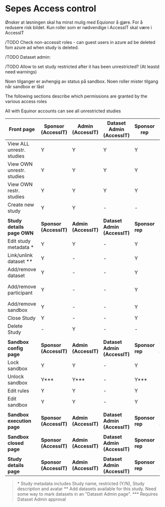 # Sepes Access control

Ønsker at løsningen skal ha minst mulig med Equionor å gjøre. For å redusere risk bildet. Kun roller som er nødvendige i AccessIT skal være i AccessIT

/TODO Check non-accessit roles - can guest users in azure ad be deleted fom azure ad when study is deleted. 

/TODO Dataset admin: 

/TODO Allow to set study restricted after it has been unrestricted? (At leastd need warnings)

Noen tilganger er avhengig av status på sandbox. Noen roller mister tilgang når sandbox er låst

The following sections describe which permissions are granted by the various access roles

All with Equinor accounts can see all unrestricted studies

| **Front page**             | **Sponsor<br/>(AccessIT)** | **Admin<br/>(AccessIT)** | **Dataset Admin<br/>(AccessIT)** | **Sponsor rep** | **Vendor admin**  | **Study viewer** | **Vendor contributor**      |
| -------------------------- | -------------------------- | ------------------------ | -------------------------------- | --------------- | ----------------- | ---------------- | --------------------------- |
| View ALL unrestr. studies  | Y                          | Y                        | Y                                | Y               | -                 | -                | -                           |
| View OWN unrestr. studies  | Y                          | Y                        | Y                                | Y               | Y                 | Y                | Y                           |
| View OWN restr. studies    | Y                          | Y                        | Y                                | Y               | Y                 | Y                | Y                           |
| Create new study           | Y                          | Y                        | -                                | -               | -                 | -                | -                           |
|                            |                            |                          |                                  |                 |                   |                  |                             |
| **Study details page OWN** | **Sponsor<br/>(AccessIT)** | **Admin<br/>(AccessIT)** | **Dataset Admin<br/>(AccessIT)** | **Sponsor rep** | **Vendor admin**  | **Study viewer** | **Vendor contributor**      |
| Edit study metadata *      | Y                          | Y                        | -                                | Y               | -                 | -                | -                           |
| Link/unlink dataset **     | Y                          | -                        | -                                | Y               | -                 | -                | -                           |
| Add/remove dataset         | Y                          | -                        | -                                | Y               | -                 | -                | -                           |
| Add/remove participant     | Y                          | -                        | -                                | Y               | Y (Vendor roles)  | -                | -                           |
| Add/remove sandbox         | Y                          | -                        | -                                | Y               | Y                 | -                | -                           |
| Close Study                | Y                          | -                        | -                                | Y               | -                 | -                | -                           |
| Delete Study               | -                          | Y                        | -                                | -               | -                 | -                | -                           |
|                            |                            |                          |                                  |                 |                   |                  |                             |
| **Sandbox config page**    | **Sponsor<br/>(AccessIT)** | **Admin<br/>(AccessIT)** | **Dataset Admin<br/>(AccessIT)** | **Sponsor rep** | **Vendor admin**  | **Study viewer** | **Vendor contributor**      |
| Lock sandbox               | Y                          | Y                        | -                                | Y               | Y                 | -                | -                           |
| Unlock sandbox             | Y***                       | Y***                     | -                                | Y***            | -                 | -                | -                           |
| Edit rules                 | Y                          | Y                        | -                                | Y               | Y                 | -                | -                           |
| Edit sandbox               | Y                          | Y                        | -                                | Y               | Y                 | -                | -                           |
|                            |                            |                          |                                  |                 |                   |                  |                             |
| **Sandbox execution page** | **Sponsor<br/>(AccessIT)** | **Admin<br/>(AccessIT)** | **Dataset Admin<br/>(AccessIT)** | **Sponsor rep** | **Vendor admin**  | **Study viewer** | **Vendor contributor**      | 
|                            |                            |                          |                                  |                 |                   |                  |                             |
| **Sandbox closed page**    | **Sponsor<br/>(AccessIT)** | **Admin<br/>(AccessIT)** | **Dataset Admin<br/>(AccessIT)** | **Sponsor rep** | **Vendor admin**  | **Study viewer** | **Vendor contributor**      |
|                            |                            |                          |                                  |                 |                   |                  |                             |
| **Study details page**     | **Sponsor<br/>(AccessIT)** | **Admin<br/>(AccessIT)** | **Dataset Admin<br/>(AccessIT)** | **Sponsor rep** | **Vendor admin**  | **Study viewer** | **Vendor contributor**      |


> \* Study metadata includes Study name, restricted (Y/N), Study description and avatar
> \** Add datasets available for this study. Need some way to mark datasets in an "Dataset Admin page".
> \*** Requires Dataset Admin approval
